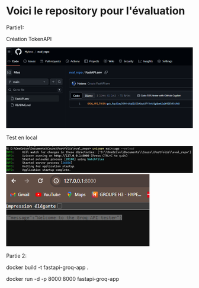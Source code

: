# Voici le repository pour l'évaluation
Partie1:

Création TokenAPI 

![alt text](image.png)

Test en local 

![alt text](image-2.png)
![alt text](image-1.png)

Partie 2:

docker build -t fastapi-groq-app .

docker run -d -p 8000:8000 fastapi-groq-app

